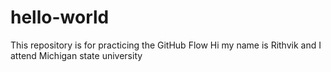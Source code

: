 # hello-world
This repository is for practicing the GitHub Flow
Hi my name is Rithvik and I attend Michigan state university 

